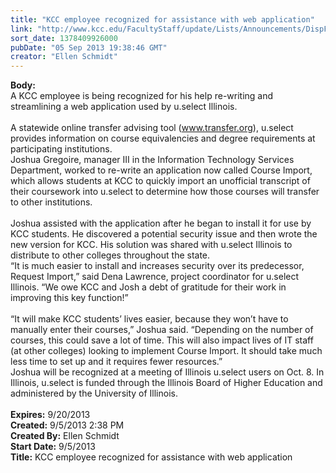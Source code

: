 ```yaml
---
title: "KCC employee recognized for assistance with web application"
link: "http://www.kcc.edu/FacultyStaff/update/Lists/Announcements/DispForm.aspx?ID=1229"
sort_date: 1378409926000
pubDate: "05 Sep 2013 19:38:46 GMT"
creator: "Ellen Schmidt"
---
```


<div><b>Body:</b> <div class="ExternalClassE5CC79CF025D4B29815576F254BCA4F8"><div>
<div>A KCC employee is being recognized for his help re-writing and streamlining a web application used by u.select Illinois.<br /></div>
<div></div>
<div> </div>
<div>A statewide online transfer advising tool (<a href="http://www.transfer.org/">www.transfer.org</a>), u.select provides information on course equivalencies and degree requirements at participating institutions. <br /></div>
<div></div>
<div>Joshua Gregoire, manager III in the Information Technology Services Department, worked to re-write an application now called Course Import, which allows students at KCC to quickly import an unofficial transcript of their coursework into u.select to determine how those courses will transfer to other institutions. </div>
<div> </div>
<div></div>
<div>Joshua assisted with the application after he began to install it for use by KCC students. He discovered a potential security issue and then wrote the new version for KCC. His solution was shared with u.select Illinois to distribute to other colleges throughout the state.<br /></div>
<div>“It is much easier to install and increases security over its predecessor, Request Import,” said Dena Lawrence, project coordinator for u.select Illinois. “We owe KCC and Josh a debt of gratitude for their work in improving this key function!”</div>
<div><br />“It will make KCC students’ lives easier, because they won’t have to manually enter their courses,” Joshua said. “Depending on the number of courses, this could save a lot of time. This will also impact lives of IT staff (at other colleges) looking to implement Course Import. It should take much less time to set up and it requires fewer resources.”<br /></div>
<div></div>
<div>Joshua will be recognized at a meeting of Illinois u.select users on Oct. 8. In Illinois, u.select is funded through the Illinois Board of Higher Education and administered by the University of Illinois.</div>
<div> </div></div></div></div>
<div><b>Expires:</b> 9/20/2013</div>
<div><b>Created:</b> 9/5/2013 2:38 PM</div>
<div><b>Created By:</b> Ellen Schmidt</div>
<div><b>Start Date:</b> 9/5/2013</div>
<div><b>Title:</b> KCC employee recognized for assistance with web application</div>
